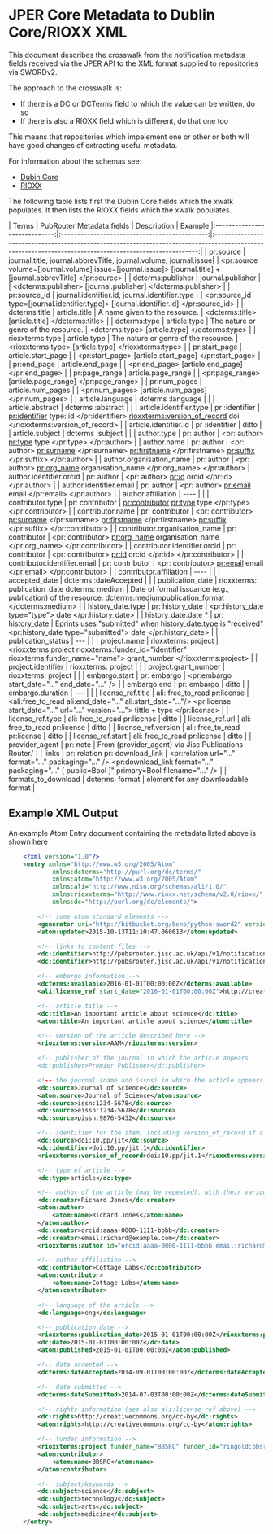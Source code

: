 # JPER Core Metadata to Dublin Core/RIOXX XML

This document describes the crosswalk from the notification metadata fields received via the JPER API to the
 XML format supplied to repositories via SWORDv2.
 
The approach to the crosswalk is:

* If there is a DC or DCTerms field to which the value can be written, do so
* If there is also a RIOXX field which is different, do that one too

This means that repositories which impelement one or other or both will have good changes of extracting useful metadata.

For information about the schemas see:

* [Dubin Core](http://dublincore.org/documents/dcmi-terms/)
* [RIOXX](http://rioxx.net/v2-0-final/)

The following table lists first the Dublin Core fields which the xwalk populates. It then lists the RIOXX fields which the xwalk populates. 

| Terms | PubRouter Metadata fields | Description | Example
|:-----------------------------:|:---------------------------------------------:|:-------------------------------------------------------------------------------------------------------------------------------------------------------:|
| pr:source | journal.title, journal.abbrevTitle,  journal.volume,  journal.issue| | <pr:source volume=[journal.volume] issue=[journal.issue]> [journal.title] + [journal.abbrevTitle] </pr:source> |
| dcterms:publisher  | journal.publisher | | \<dcterms:publisher\> [journal.publisher] \</dcterms:publisher\> |
| pr:source_id | journal.identifier.id, journal.identifier.type | | <pr:source_id type=[journal.identifier.type]> [journal.identifier.id] \</pr:source_id> |
| dcterms:title | article.title | A name given to the resource. | \<dcterms:title> [article.title] </dcterms:title> |
| dcterms:type | article.type | The nature or genre of the resource. | \<dcterms:type> [article.type] </dcterms:type> |
| rioxxterms:type | article.type | The nature or genre of the resource. | \<rioxxterms:type> [article.type] </rioxxterms:type> |
| pr:start_page | article.start_page |  | \<pr:start_page> [article.start_page] \</pr:start_page> |
| pr:end_page | article.end_page |  | \<pr:end_page> [article.end_page] \</pr:end_page> |
| pr:page_range | article.page_range |  | \<pr:page_range> [article.page_range] \</pr:page_range> |
| pr:num_pages | article.num_pages |  | \<pr:num_pages> [article.num_pages] \</pr:num_pages> |
| article.language | dcterms :language |  |
| article.abstract | dcterms :abstract |  |
| article.identifier.type | pr :identifier  | <pr:identifier> type: id </pr:identifier>  <rioxxterms:version_of_record> doi </rioxxterms:version_of_record> |
| article.identifier.id | pr :identifier  | ditto |
| article.subject | dcterms :subject |  |
| author.type | pr: author | <pr: author>  <pr:type> type </pr:type>  </pr:author> |
| author.name | pr: author | <pr: author>  <pr:surname> </pr:surname>  <pr:firstname> </pr:firstname>  <pr:suffix> </pr:suffix> </pr:author> |
| author.organisation_name | pr: author | <pr: author>  <pr:org_name> organisation_name </pr:org_name>  </pr:author> |
| author.identifier.orcid | pr: author | <pr: author>  <pr:id> orcid </pr:id>  </pr:author> |
| author.identifier.email | pr: author | <pr: author>  <pr:email> email </pr:email>  </pr:author> |
| author.affiliation | ---- |   |
| contributor.type | pr: contributor | <pr:contributor>  <pr:type> type </pr:type>  </pr:contributor> |
| contributor.name | pr: contributor | <pr: contributor>  <pr:surname>  </pr:surname>  <pr:firstname>  </pr:firstname>     <pr:suffix> </pr:suffix> </pr:contributor> |
| contributor.organisation_name | pr: contributor | <pr: contributor>  <pr:org_name> organisation_name </pr:org_name>  </pr:contributor> |
| contributor.identifier.orcid | pr: contributor | <pr: contributor>  <pr:id> orcid </pr:id>  </pr:contributor> |
| contributor.identifier.email | pr: contributor | <pr: contributor>  <pr:email> email </pr:email>  </pr:contributor> |
| contributor.affiliation | ---- |   |
| accepted_date | dcterms :dateAccepted |  |
| publication_date | rioxxterms: publication_date  dcterms: medium | Date of formal issuance (e.g., publication) of the resource.  <dcterms:medium>publication_format </dcterms:medium> |
| history_date.type | pr: history_date | <pr:history_date  type="type"> date </pr:history_date> |
| history_date.date * | pr: history_date | Eprints uses "submitted" when history_date.type is "received"   <pr:history_date  type="submitted"> date </pr:history_date> |
| publication_status | --- |  |
| project.name  | rioxxterms: project | <rioxxterms:project rioxxterms:funder_id="identifier" rioxxterms:funder_name="name"> grant_number </rioxxterms:project> |
| project.identifier | rioxxterms: project |  |
| project.grant_number | rioxxterms: project |  |
| embargo.start | pr: embargo | <pr:embargo start_date="..." end_date="..." /> |
| embargo.end | pr: embargo | ditto |
| embargo.duration | --- |  |
| license_ref.title | ali: free_to_read  pr:license | <ali:free_to_read ali:end_date="..." ali:start_date="..."/>  <pr:license start_date="..." url="..." version="..."> tittle + type </pr:license>  |
| license_ref.type | ali: free_to_read pr:license | ditto |
| license_ref.url | ali: free_to_read pr:license | ditto |
| license_ref.version | ali: free_to_read pr:license | ditto |
| license_ref.start | ali: free_to_read pr:license | ditto |
| provider_agent | pr: note | From  {provider_agent} via Jisc Publications Router.' |
| links | pr: relation  pr: download_link | <pr:relation url="..." format="..." packaging="..." />  <pr:download_link format="..." packaging="..." [ public=Bool ]"  primary=Bool filename="..." /> |
| formats_to_download | dcterms: format | element for any downloadable format |


## Example XML Output

An example Atom Entry document containing the metadata listed above is shown here

```xml
    <?xml version="1.0"?>
    <entry xmlns="http://www.w3.org/2005/Atom"
            xmlns:dcterms="http://purl.org/dc/terms/"
            xmlns:atom="http://www.w3.org/2005/Atom"
            xmlns:ali="http://www.niso.org/schemas/ali/1.0/"
            xmlns:rioxxterms="http://www.rioxx.net/schema/v2.0/rioxx/"
            xmlns:dc="http://purl.org/dc/elements/">

        <!-- some atom standard elements -->
        <generator uri="http://bitbucket.org/beno/python-sword2" version="0.1"/>
        <atom:updated>2015-10-13T11:10:47.060613</atom:updated>

        <!-- links to content files -->
        <dc:identifier>http://pubsrouter.jisc.ac.uk/api/v1/notification/1234567890/content</dc:identifier>
        <dc:identifier>http://pubsrouter.jisc.ac.uk/api/v1/notification/1234567890/content/SimpleZip</dc:identifier>

        <!-- embargo information -->
        <dcterms:available>2016-01-01T00:00:00Z</dcterms:available>
        <ali:license_ref start_date="2016-01-01T00:00:00Z">http://creativecommons.org/cc-by</ali:license_ref>

        <!-- article title -->
        <dc:title>An important article about science</dc:title>
        <atom:title>An important article about science</atom:title>

        <!-- version of the article described here -->
        <rioxxterms:version>AAM</rioxxterms:version>

        <!-- publisher of the journal in which the article appears
        <dc:publisher>Premier Publisher</dc:publisher>

        <!-- the journal (name and issns) in which the article appears -->
        <dc:source>Journal of Science</dc:source>
        <atom:source>Journal of Science</atom:source>
        <dc:source>issn:1234-5678</dc:source>
        <dc:source>eissn:1234-5678</dc:source>
        <dc:source>pissn:9876-5432</dc:source>

        <!-- identifier for the item, including version_of_record if a DOI -->
        <dc:source>doi:10.pp/jit</dc:source>
        <dc:identifier>doi:10.pp/jit.1</dc:identifier>
        <rioxxterms:version_of_record>doi:10.pp/jit.1</rioxxterms:version_of_record>

        <!-- type of article -->
        <dc:type>article</dc:type>

        <!-- author of the article (may be repeated), with their various properties -->
        <dc:creator>Richard Jones</dc:creator>
        <atom:author>
            <atom:name>Richard Jones</atom:name>
        </atom:author>
        <dc:creator>orcid:aaaa-0000-1111-bbbb</dc:creator>
        <dc:creator>email:richard@example.com</dc:creator>
        <rioxxterms:author id="orcid:aaaa-0000-1111-bbbb email:richard@example.com">Richard Jones</rioxxterms:author>

        <!-- author affiliation -->
        <dc:contributor>Cottage Labs</dc:contributor>
        <atom:contributor>
            <atom:name>Cottage Labs</atom:name>
        </atom:contributor>

        <!-- language of the article -->
        <dc:language>eng</dc:language>

        <!-- publication date -->
        <rioxxterms:publication_date>2015-01-01T00:00:00Z</rioxxterms:publication_date>
        <dc:date>2015-01-01T00:00:00Z</dc:date>
        <atom:published>2015-01-01T00:00:00Z</atom:published>

        <!-- date accepted -->
        <dcterms:dateAccepted>2014-09-01T00:00:00Z</dcterms:dateAccepted>

        <!-- date submitted -->
        <dcterms:dateSubmitted>2014-07-03T00:00:00Z</dcterms:dateSubmitted>

        <!-- rights information (see also ali:license_ref above) -->
        <dc:rights>http://creativecommons.org/cc-by</dc:rights>
        <atom:rights>http://creativecommons.org/cc-by</atom:rights>

        <!-- funder information -->
        <rioxxterms:project funder_name="BBSRC" funder_id="ringold:bbsrcid">BB/34/juwef</rioxxterms:project>
        <atom:contributor>
            <atom:name>BBSRC</atom:name>
        </atom:contributor>

        <!-- subject/keywords -->
        <dc:subject>science</dc:subject>
        <dc:subject>technology</dc:subject>
        <dc:subject>arts</dc:subject>
        <dc:subject>medicine</dc:subject>
    </entry>
```
